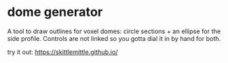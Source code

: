 # dome generator

A tool to draw outlines for voxel domes: circle sections + an ellipse for the side profile. Controls are not linked so you gotta dial it in by hand for both.

try it out: https://skittlemittle.github.io/
